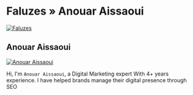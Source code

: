 # Faluzes » Anouar Aissaoui

[![Faluzes](https://cdn.statically.io/img/faluzes.me/f=auto/wp-content/uploads/2021/12/cropped-Faluzes-logo.png)](https://faluzes.me/)

## Anouar Aissaoui

[![Anouar Aissaoui](https://scontent.fcmn3-2.fna.fbcdn.net/v/t39.30808-6/240795418_6029532187118722_2698892726282109654_n.jpg?_nc_cat=110&ccb=1-5&_nc_sid=174925&_nc_ohc=OC_xYiot8OYAX8cD9Uw&_nc_ht=scontent.fcmn3-2.fna&oh=00_AT_Gi4UDqIUi658JLtbQvkP_KFUMpHyn3SWYT6u-wYS0-g&oe=61BCC25A)](https://faluzes.me/)

Hi, I'm `Anouar Aissaoui`, a Digital Marketing expert With 4+ years experience. I have helped brands manage their digital presence through SEO


